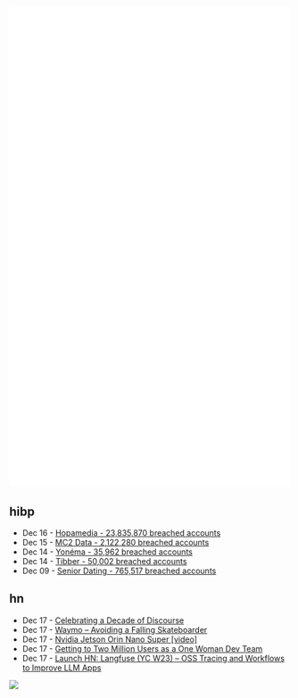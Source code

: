 ![Metrics](https://raw.githubusercontent.com/phixion/phixion/master/metrics.svg)

## hibp

<!--
for https://github.com/phixion/phixion/blob/main/.github/workflows/feeds.yml
-->
<!--START_SECTION:haveibeenpwnd-->
- Dec 16 - [Hopamedia - 23,835,870 breached accounts](https://haveibeenpwned.com/PwnedWebsites#Hopamedia)
- Dec 15 - [MC2 Data - 2,122,280 breached accounts](https://haveibeenpwned.com/PwnedWebsites#MC2Data)
- Dec 14 - [Yonéma - 35,962 breached accounts](https://haveibeenpwned.com/PwnedWebsites#Yonema)
- Dec 14 - [Tibber - 50,002 breached accounts](https://haveibeenpwned.com/PwnedWebsites#Tibber)
- Dec 09 - [Senior Dating - 765,517 breached accounts](https://haveibeenpwned.com/PwnedWebsites#SeniorDating)
<!--END_SECTION:haveibeenpwnd-->

## hn

<!--
for https://github.com/phixion/phixion/blob/main/.github/workflows/feeds.yml
-->
<!--START_SECTION:hn-->
- Dec 17 - [Celebrating a Decade of Discourse](https://blog.discourse.org/2024/08/celebrating-a-decade-of-discourse/)
- Dec 17 - [Waymo – Avoiding a Falling Skateboarder](https://twitter.com/dmitri_dolgov/status/1868778679868047545)
- Dec 17 - [Nvidia Jetson Orin Nano Super [video]](https://www.youtube.com/watch?v=S9L2WGf1KrM)
- Dec 17 - [Getting to Two Million Users as a One Woman Dev Team](https://brightonruby.com/2024/getting-to-2-million-users-as-a-one-woman-dev-team/)
- Dec 17 - [Launch HN: Langfuse (YC W23) – OSS Tracing and Workflows to Improve LLM Apps](https://github.com/langfuse/langfuse)
<!--END_SECTION:hn-->

<!--
for https://yhype.me
-->
![](https://hit.yhype.me/github/profile?user_id=13013670)
